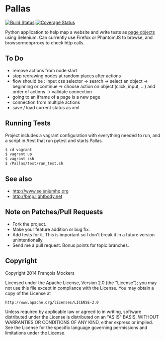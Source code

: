 Pallas
======
[![Build Status](https://travis-ci.org/mockersf/Pallas.svg?branch=master)](https://travis-ci.org/mockersf/Pallas)
[![Coverage Status](https://coveralls.io/repos/mockersf/Pallas/badge.png)](https://coveralls.io/r/mockersf/Pallas)

Python application to help map a website and write tests as [page objects](https://code.google.com/p/selenium/wiki/PageObjects) using Selenium.
Can currently use Firefox or PhantomJS to browse, and browsermobprroxy to check http calls.


To Do
-----

* remove actions from node start
* stop redrawing nodes at random places after actions
* flow should be : input css selector -> search -> select an object -> beginning or continue -> choose action on object (click, input, ...) and order of actions -> validate connection
* going to an iframe of a page is a new page
* connection from multiple actions
* save / load current status as xml


Running Tests
-------------
Project includes a vagrant configuration with everything needed to run, and a script in /test that run pytest and starts Pallas.
```bash
$ cd vagrant
$ vagrant up
$ vagrant ssh
$ /Pallas/test/run_test.sh
```


See also
--------

* http://www.seleniumhq.org
* http://bmp.lightbody.net


Note on Patches/Pull Requests
-----------------------------

* Fork the project.
* Make your feature addition or bug fix.
* Add tests for it. This is important so I don't break it in a future version unintentionally.
* Send me a pull request. Bonus points for topic branches.


Copyright
---------

Copyright 2014 François Mockers

Licensed under the Apache License, Version 2.0 (the "License");
you may not use this file except in compliance with the License.
You may obtain a copy of the License at

    http://www.apache.org/licenses/LICENSE-2.0

Unless required by applicable law or agreed to in writing, software
distributed under the License is distributed on an "AS IS" BASIS,
WITHOUT WARRANTIES OR CONDITIONS OF ANY KIND, either express or implied.
See the License for the specific language governing permissions and
limitations under the License.
